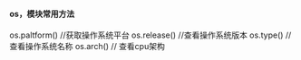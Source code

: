 #### os，模块常用方法

os.paltform() //获取操作系统平台
os.release()  //查看操作系统版本
os.type() // 查看操作系统名称
os.arch() // 查看cpu架构

